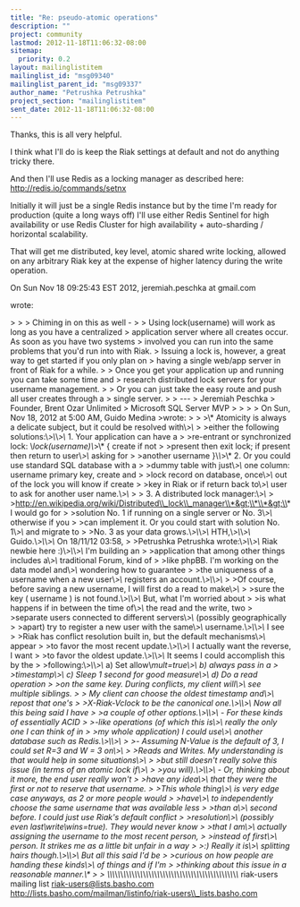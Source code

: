 ```yaml
---
title: "Re: pseudo-atomic operations"
description: ""
project: community
lastmod: 2012-11-18T11:06:32-08:00
sitemap:
  priority: 0.2
layout: mailinglistitem
mailinglist_id: "msg09340"
mailinglist_parent_id: "msg09337"
author_name: "Petrushka Petrushka"
project_section: "mailinglistitem"
sent_date: 2012-11-18T11:06:32-08:00
---
```



Thanks, this is all very helpful.

I think what I'll do is keep the Riak settings at default and not do
anything tricky there.

And then I'll use Redis as a locking manager as described here:
 http://redis.io/commands/setnx

Initially it will just be a single Redis instance but by the time I'm ready
for production (quite a long ways off) I'll use either Redis Sentinel for
high availability or use Redis Cluster for high availability +
auto-sharding / horizontal scalability.

That will get me distributed, key level, atomic shared write locking,
allowed on any arbitrary Riak key at the expense of higher latency during
the write operation.





On Sun Nov 18 09:25:43 EST 2012, jeremiah.peschka at gmail.com

wrote:

&gt;
&gt;
&gt; Chiming in on this as well -
&gt;
&gt; Using lock(username) will work as long as you have a centralized
&gt; application server where all creates occur. As soon as you have two systems
&gt; involved you can run into the same problems that you'd run into with Riak.
&gt; Issuing a lock is, however, a great way to get started if you only plan on
&gt; having a single web/app server in front of Riak for a while.
&gt;
&gt; Once you get your application up and running you can take some time and
&gt; research distributed lock servers for your username management.
&gt;
&gt; Or you can just take the easy route and push all user creates through a
&gt; single server.
&gt;
&gt; ---
&gt; Jeremiah Peschka
&gt; Founder, Brent Ozar Unlimited
&gt; Microsoft SQL Server MVP
&gt;
&gt;
&gt;
&gt; On Sun, Nov 18, 2012 at 5:00 AM, Guido Medina  &gt;wrote:
&gt;
&gt; &gt;\\* Atomicity is always a delicate subject, but it could be resolved with\\*&gt;\\* 
&gt; &gt;either the following solutions:\\*&gt;\\*\\*&gt;\\* 1. Your application can have a 
&gt; &gt;re-entrant or synchronized lock: \\*lock(username)\\*&gt;\\* { create if not 
&gt; &gt;present then exit lock; if present then return to user\\*&gt;\\* asking for 
&gt; &gt;another username }\\*\\*&gt;\\* 2. Or you could use standard SQL database with a 
&gt; &gt;dummy table with just\\*&gt;\\* one column: username primary key, create and 
&gt; &gt;lock record on database, once\\*&gt;\\* out of the lock you will know if create 
&gt; &gt;key in Riak or if return back to\\*&gt;\\* user to ask for another user name.\\*&gt;\\* 
&gt; &gt; 3. A distributed lock manager:\\*&gt;\\* 
&gt; &gt;http://en.wikipedia.org/wiki/Distributed\\_lock\\_manager\\*&gt;\\*\\*&gt;\\* I would go for 
&gt; &gt;solution No. 1 if running on a single server or No. 3\\*&gt;\\* otherwise if you 
&gt; &gt;can implement it. Or you could start with solution No. 1\\*&gt;\\* and migrate to 
&gt; &gt;No. 3 as your data grows.\\*&gt;\\*\\*&gt;\\* HTH,\\*&gt;\\*\\*&gt;\\* Guido.\\*&gt;\\*\\*&gt;\\* On 18/11/12 03:58, 
&gt; &gt;Petrushka Petrushka wrote:\\*&gt;\\*\\*&gt;\\* Riak newbie here :)\\*&gt;\\*\\*&gt;\\* I'm building an 
&gt; &gt;application that among other things includes a\\*&gt;\\* traditional Forum, kind of 
&gt; &gt;like phpBB. I'm working on the data model and\\*&gt;\\* wondering how to guarantee 
&gt; &gt;the uniqueness of a username when a new user\\*&gt;\\* registers an account.\\*&gt;\\*\\*&gt;\\* 
&gt; &gt;Of course, before saving a new username, I will first do a read to make\\*&gt;\\* 
&gt; &gt;sure the key ( username ) is not found.\\*&gt;\\*\\*&gt;\\* But, what I'm worried about 
&gt; &gt;is what happens if in between the time of\\*&gt;\\* the read and the write, two 
&gt; &gt;separate users connected to different servers\\*&gt;\\* (possibly geographically 
&gt; &gt;apart) try to register a new user with the same\\*&gt;\\* username.\\*&gt;\\*\\*&gt;\\* I see 
&gt; &gt;Riak has conflict resolution built in, but the default mechanisms\\*&gt;\\* appear 
&gt; &gt;to favor the most recent update.\\*&gt;\\*\\*&gt;\\* I actually want the reverse, I want 
&gt; &gt;to favor the oldest update.\\*&gt;\\*\\*&gt;\\* It seems I could accomplish this by the 
&gt; &gt;following:\\*&gt;\\*\\*&gt;\\* a) Set allow\\_mult=true\\*&gt;\\* b) always pass in a 
&gt; &gt;timestamp\\*&gt;\\* c) Sleep 1 second for good measure\\*&gt;\\* d) Do a read operation 
&gt; &gt;on the same key. During conflicts, my client will\\*&gt;\\* see multiple siblings. 
&gt; &gt; My client can choose the oldest timestamp and\\*&gt;\\* repost that one's 
&gt; &gt;X-Riak-Vclock to be the canonical one.\\*&gt;\\*\\*&gt;\\* Now all this being said I have 
&gt; &gt;a couple of other options.\\*&gt;\\*\\*&gt;\\* - For these kinds of essentially ACID 
&gt; &gt;-like operations (of which this is\\*&gt;\\* really the only one I can think of in 
&gt; &gt;my whole application) I could use\\*&gt;\\* another database such as Redis.\\*&gt;\\*\\*&gt;\\* 
&gt; &gt;- Assuming N-Value is the default of 3, I could set R=3 and W = 3 on\\*&gt;\\* 
&gt; &gt;Reads and Writes. My understanding is that would help in some situations\\*&gt;\\* 
&gt; &gt;but still doesn't really solve this issue (in terms of an atomic lock if\\*&gt;\\* 
&gt; &gt;you will).\\*&gt;\\*\\*&gt;\\* - Or, thinking about it more, the end user really won't 
&gt; &gt;have any idea\\*&gt;\\* that they were the first or not to reserve that username. 
&gt; &gt;This whole thing\\*&gt;\\* is very edge case anyways, as 2 or more people would 
&gt; &gt;have\\*&gt;\\* to independently choose the same username that was available less 
&gt; &gt;than a\\*&gt;\\* second before. I could just use Riak's default conflict 
&gt; &gt;resolution\\*&gt;\\* (possibly even last\\_write\\_wins=true). They would never know 
&gt; &gt;that I am\\*&gt;\\* actually assigning the username to the most recent person, 
&gt; &gt;instead of first\\*&gt;\\* person. It strikes me as a little bit unfair in a way 
&gt; &gt;:) Really it is\\*&gt;\\* splitting hairs though.\\*&gt;\\*\\*&gt;\\* But all this said I'd be 
&gt; &gt;curious on how people are handing these kinds\\*&gt;\\* of things and if I'm 
&gt; &gt;thinking about this issue in a reasonable manner.\\*
&gt;
&gt;
\\_\\_\\_\\_\\_\\_\\_\\_\\_\\_\\_\\_\\_\\_\\_\\_\\_\\_\\_\\_\\_\\_\\_\\_\\_\\_\\_\\_\\_\\_\\_\\_\\_\\_\\_\\_\\_\\_\\_\\_\\_\\_\\_\\_\\_\\_\\_
riak-users mailing list
riak-users@lists.basho.com
http://lists.basho.com/mailman/listinfo/riak-users\\_lists.basho.com

